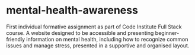 # mental-health-awareness
First individual formative assignment as part of Code Institute Full Stack course. A website designed to be accessible and presenting beginner-friendly information on mental health, including how to recognize common issues and manage stress, presented in a supportive and organised layout.
